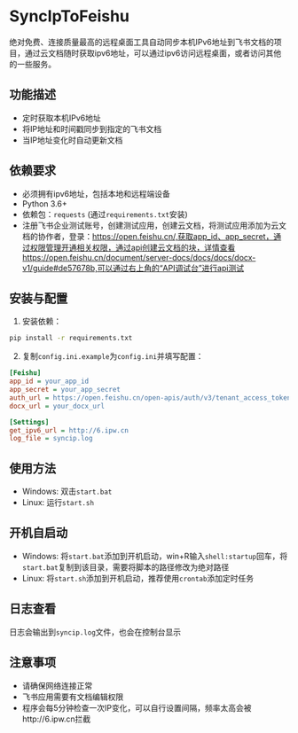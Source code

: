 # SyncIpToFeishu

绝对免费、连接质量最高的远程桌面工具自动同步本机IPv6地址到飞书文档的项目，通过云文档随时获取ipv6地址，可以通过ipv6访问远程桌面，或者访问其他的一些服务。

## 功能描述

- 定时获取本机IPv6地址
- 将IP地址和时间戳同步到指定的飞书文档
- 当IP地址变化时自动更新文档

## 依赖要求

- 必须拥有ipv6地址，包括本地和远程端设备
- Python 3.6+
- 依赖包：`requests` (通过`requirements.txt`安装)
- 注册飞书企业测试账号，创建测试应用，创建云文档，将测试应用添加为云文档的协作者，登录：https://open.feishu.cn/,获取app_id、app_secret，通过权限管理开通相关权限，通过api创建云文档的块，详情查看https://open.feishu.cn/document/server-docs/docs/docs/docx-v1/guide#de57678b,可以通过右上角的“API调试台”进行api测试

## 安装与配置

1. 安装依赖：
```bash
pip install -r requirements.txt
```

2. 复制`config.ini.example`为`config.ini`并填写配置：
```ini
[Feishu]
app_id = your_app_id
app_secret = your_app_secret
auth_url = https://open.feishu.cn/open-apis/auth/v3/tenant_access_token/internal
docx_url = your_docx_url

[Settings]
get_ipv6_url = http://6.ipw.cn
log_file = syncip.log
```

## 使用方法

- Windows: 双击`start.bat`
- Linux: 运行`start.sh`

## 开机自启动

- Windows: 将`start.bat`添加到开机启动，win+R输入`shell:startup`回车，将`start.bat`复制到该目录，需要将脚本的路径修改为绝对路径
- Linux: 将`start.sh`添加到开机启动，推荐使用`crontab`添加定时任务

## 日志查看

日志会输出到`syncip.log`文件，也会在控制台显示

## 注意事项

- 请确保网络连接正常
- 飞书应用需要有文档编辑权限
- 程序会每5分钟检查一次IP变化，可以自行设置间隔，频率太高会被http://6.ipw.cn拦截

